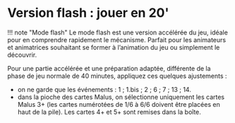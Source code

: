 # Version flash : jouer en 20'

!!! note "Mode flash"
    Le mode flash est une version accélérée du jeu, idéale pour en comprendre rapidement le mécanisme. Parfait pour les animateurs et animatrices souhaitant se former à l’animation du jeu ou simplement le découvrir.    

Pour une partie accélérée et une préparation adaptée, différente de la phase de jeu normale de 40 minutes, appliquez ces quelques ajustements :
- on ne garde que les événements : 1 ; 1.bis ; 2 ; 6 ; 7 ; 13 ; 14.
- dans la pioche des cartes Malus, on sélectionne uniquement les cartes Malus 3+ (les cartes numérotées de 1/6 à 6/6 doivent être placées en haut de la pile). Les cartes 4+ et 5+ sont remises dans la boîte.